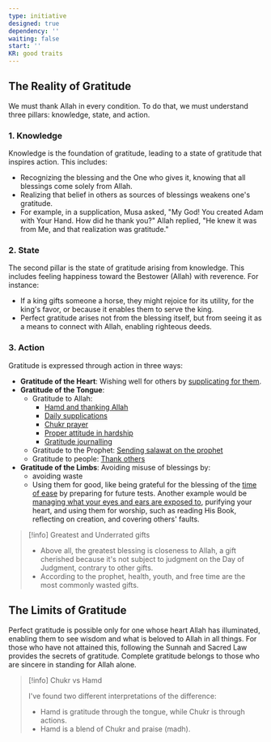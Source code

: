 ```yaml
---
type: initiative
designed: true
dependency: ''
waiting: false
start: ''
KR: good traits
---
```


## The Reality of Gratitude

We must thank Allah in every condition. To do that, we must understand three pillars: knowledge, state, and action.

### 1. Knowledge

Knowledge is the foundation of gratitude, leading to a state of gratitude that inspires action. This includes:

* Recognizing the blessing and the One who gives it, knowing that all blessings come solely from Allah.
* Realizing that belief in others as sources of blessings weakens one's gratitude.
* For example, in a supplication, Musa asked, "My God! You created Adam with Your Hand. How did he thank you?" Allah replied, "He knew it was from Me, and that realization was gratitude."

### 2. State

The second pillar is the state of gratitude arising from knowledge. This includes feeling happiness toward the Bestower (Allah) with reverence. For instance:

* If a king gifts someone a horse, they might rejoice for its utility, for the king's favor, or because it enables them to serve the king.
* Perfect gratitude arises not from the blessing itself, but from seeing it as a means to connect with Allah, enabling righteous deeds.

### 3. Action

Gratitude is expressed through action in three ways:

* **Gratitude of the Heart**: Wishing well for others by [supplicating for them](Processes/Supplicate%20for%20other%20people%20alive%20or%20dead.md).
* **Gratitude of the Tongue**:
	* Gratitude to Allah:
		* [Hamd and thanking Allah](Processes/Hamd%20and%20thanking%20allah.md)
		* [Daily supplications](Processes/Say%20morning,%20evening%20and%20before%20sleeping%20supplications.md)
		* [Chukr prayer](Processes/Pray%20chukr%20nafil%20prayer.md)
		* [Proper attitude in hardship](Processes/Attitude%20in%20affliction.md)
		* [Gratitude journalling](Processes/Gratitude%20journalling.md)
	* Gratitude to the Prophet: [Sending salawat on the prophet](Processes/Sending%20salawat%20on%20the%20prophet.md)
	* Gratitude to people: [Thank others](Processes/Thank%20people.md)
* **Gratitude of the Limbs**: Avoiding misuse of blessings by:
	* avoiding waste
	* Using them for good, like being grateful for the blessing of the [time of ease](Processes/Build%20knowledge%20in%20free%20time.md) by preparing for future tests. Another example would be [managing what your eyes and ears are exposed to](Processes/Guarding%20your%20eyes%20and%20ears.md), purifying your heart, and using them for worship, such as reading His Book, reflecting on creation, and covering others' faults.

> [!info] Greatest and Underrated gifts
> 
> 
> * Above all, the greatest blessing is closeness to Allah, a gift cherished because it's not subject to judgment on the Day of Judgment, contrary to other gifts.
> * According to the prophet, health, youth, and free time are the most commonly wasted gifts.


## The Limits of Gratitude

Perfect gratitude is possible only for one whose heart Allah has illuminated, enabling them to see wisdom and what is beloved to Allah in all things. For those who have not attained this, following the Sunnah and Sacred Law provides the secrets of gratitude. Complete gratitude belongs to those who are sincere in standing for Allah alone.

> [!info] Chukr vs Hamd
> 
> 
> I've found two different interpretations of the difference:
> 
> * Hamd is gratitude through the tongue, while Chukr is through actions.
> * Hamd is a blend of Chukr and praise (madh).

